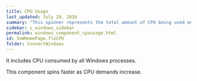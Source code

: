 ```yaml
---
title: CPU Usage
last_updated: July 29, 2016
summary: "This spinner represents the total amount of CPU being used on the machine under diagnosis."
sidebar: c_windows_sidebar
permalink: windows_component_cpuusage.html
id: SoWHomePage.floCPU
folder: ConnectWindows
---
```




It includes CPU consumed by all Windows processes.

This component spins faster as CPU demands increase.
